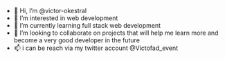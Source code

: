 - 👋 Hi, I’m @victor-okestral
- 👀 I’m interested in web development
- 🌱 I’m currently learning full stack web development
- 💞️ I’m looking to collaborate on projects that will help me learn more and become a very good developer in the future
- 📫 i can be reach via my twitter account @Victofad_event


